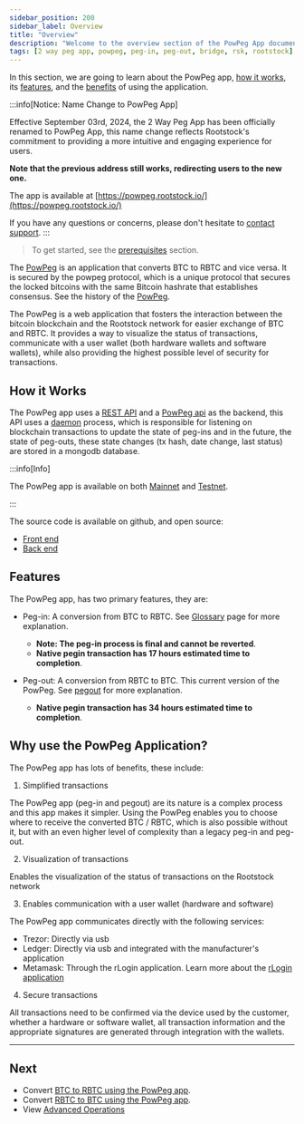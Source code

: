 ```yaml
---
sidebar_position: 200
sidebar_label: Overview
title: "Overview"
description: "Welcome to the overview section of the PowPeg App documentation."
tags: [2 way peg app, powpeg, peg-in, peg-out, bridge, rsk, rootstock]
---
```


In this section, we are going to learn about the PowPeg app, [how it works](#how-it-works), its [features](#features), and the [benefits](#why-use-the-powpeg) of using the application.

:::info[Notice: Name Change to PowPeg App]

Effective September 03rd, 2024, the 2 Way Peg App has been officially renamed to PowPeg App, this name change reflects Rootstock's commitment to providing a more intuitive and engaging experience for users. 

**Note that the previous address still works, redirecting users to the new one.**

The app is available at [https://powpeg.rootstock.io/](https://powpeg.rootstock.io/)

If you have any questions or concerns, please don't hesitate to [contact support](https://discord.com/channels/842021106956238848/1123675841369489438).
:::

> To get started, see the [prerequisites](/resources/guides/powpeg/prerequisites/) section.

The [PowPeg](https://powpeg.rootstock.io/) is an application that converts BTC to RBTC and vice versa. It is secured by the powpeg protocol, which is a unique protocol that secures the locked bitcoins with the same Bitcoin hashrate that establishes consensus. See the history of the [PowPeg](/concepts/powpeg/).

The PowPeg is a web application that fosters the interaction between the bitcoin blockchain and the Rootstock network for easier exchange of BTC and RBTC. It provides a way to visualize the status of transactions, communicate with a user wallet (both hardware wallets and software wallets), while also providing the highest possible level of security for transactions.

## How it Works

The PowPeg app uses a [REST API](https://en.wikipedia.org/wiki/Representational_state_transfer) and a [PowPeg api](https://github.com/rsksmart/2wp-api) as the backend, this API uses a [daemon](https://en.wikipedia.org/wiki/Daemon_(computing)) process, which is responsible for listening on blockchain transactions to update the state of peg-ins and in the future, the state of peg-outs, these state changes (tx hash, date change, last status) are stored in a mongodb database.

:::info[Info]

The PowPeg app is available on both [Mainnet](https://powpeg.rootstock.io/) and [Testnet](https://powpeg.testnet.rootstock.io/). 

:::

The source code is available on github, and open source:
- [Front end](https://github.com/rsksmart/2wp-app)
- [Back end](https://github.com/rsksmart/2wp-api)

## Features

The PowPeg app, has two primary features, they are:

- Peg-in: A conversion from BTC to RBTC. See [Glossary](/resources/guides/powpeg/glossary/) page for more explanation. 
    - **Note: The peg-in process is final and cannot be reverted**.
    - **Native pegin transaction has 17 hours estimated time to completion**.

- Peg-out: A conversion from RBTC to BTC. This current version of the PowPeg. See [pegout](/resources/guides/powpeg/pegout/) for more explanation.
    - **Native pegin transaction has 34 hours estimated time to completion**.

## Why use the PowPeg Application?

The PowPeg app has lots of benefits, these include:
 
1. Simplified transactions

The PowPeg app (peg-in and pegout) are its nature is a complex process and this app makes it simpler. Using the PowPeg enables you to choose where to receive the converted BTC / RBTC, which is also possible without it, but with an even higher level of complexity than a legacy peg-in and peg-out.


2. Visualization of transactions

Enables the visualization of the status of transactions on the Rootstock network

3. Enables communication with a user wallet (hardware and software)

The PowPeg app communicates directly with the following services:
- Trezor: Directly via usb
- Ledger: Directly via usb and integrated with the manufacturer's application
- Metamask: Through the rLogin application. Learn more about the [rLogin application](https://github.com/rsksmart/rLogin)

4. Secure transactions

All transactions need to be confirmed via the device used by the customer, whether a hardware or software wallet, all transaction information and the appropriate signatures are generated through integration with the wallets.

----

## Next

* Convert [BTC to RBTC using the PowPeg app](/resources/guides/powpeg/pegin/).
* Convert [RBTC to BTC using the PowPeg app](/resources/guides/powpeg/pegout/).
* View [Advanced Operations](/resources/guides/powpeg/advanced-operations/)